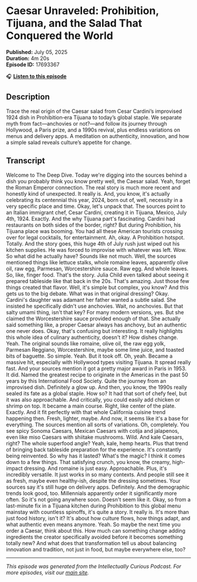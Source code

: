 # Caesar Unraveled: Prohibition, Tijuana, and the Salad That Conquered the World

**Published:** July 05, 2025  
**Duration:** 4m 20s  
**Episode ID:** 17693367

🎧 **[Listen to this episode](https://intellectuallycurious.buzzsprout.com/2529712/episodes/17693367-caesar-unraveled-prohibition-tijuana-and-the-salad-that-conquered-the-world)**

## Description

Trace the real origin of the Caesar salad from Cesar Cardini’s improvised 1924 dish in Prohibition‑era Tijuana to today’s global staple. We separate myth from fact—anchovies or not?—and follow its journey through Hollywood, a Paris prize, and a 1990s revival, plus endless variations on menus and delivery apps. A meditation on authenticity, innovation, and how a simple salad reveals culture’s appetite for change.

## Transcript

Welcome to The Deep Dive. Today we're digging into the sources behind a dish you probably think you know pretty well, the Caesar salad. Yeah, forget the Roman Emperor connection. The real story is much more recent and honestly kind of unexpected. It really is. And, you know, it's actually celebrating its centennial this year, 2024, born out of, well, necessity in a very specific place and time. Okay, let's unpack that. The sources point to an Italian immigrant chef, Cesar Cardini, creating it in Tijuana, Mexico, July 4th, 1924. Exactly. And the why Tijuana part's fascinating. Cardini had restaurants on both sides of the border, right? But during Prohibition, his Tijuana place was booming. You had all these American tourists crossing over for legal cocktails, for entertainment. Ah, okay. A Prohibition hotspot. Totally. And the story goes, this huge 4th of July rush just wiped out his kitchen supplies. He was forced to improvise with whatever was left. Wow. So what did he actually have? Sounds like not much. Well, the sources mentioned things like lettuce stalks, whole romaine leaves, apparently olive oil, raw egg, Parmesan, Worcestershire sauce. Raw egg. And whole leaves. So, like, finger food. That's the story. Julia Child even talked about seeing it prepared tableside like that back in the 20s. That's amazing. Just those few things created that flavor. Well, it's simple but complex, you know? And this gets us to the big debate. What was in that original dressing? Okay. Cardini's daughter was adamant her father wanted a subtle salad. She insisted he specifically didn't use anchovies. Wait, no anchovies. But that salty umami thing, isn't that key? For many modern versions, yes. But she claimed the Worcestershire sauce provided enough of that. She actually said something like, a proper Caesar always has anchovy, but an authentic one never does. Okay, that's confusing but interesting. It really highlights this whole idea of culinary authenticity, doesn't it? How dishes change. Yeah. The original sounds like romaine, olive oil, the raw egg yolk, Parmesan Reggiano, Worcestershire, maybe some lime juice, and toasted bits of baguette. So simple. Yeah. But it took off. Oh, yeah. Became a massive hit, especially with Hollywood types visiting Tijuana. It spread really fast. And your sources mention it got a pretty major award in Paris in 1953. It did. Named the greatest recipe to originate in the Americas in the past 50 years by this International Food Society. Quite the journey from an improvised dish. Definitely a glow up. And then, you know, the 1990s really sealed its fate as a global staple. How so? It had that sort of chefy feel, but it was also approachable. And critically, you could easily add chicken or shrimp on top. It became a main course. Right, like center of the plate. Exactly. And it fit perfectly with that whole California cuisine trend happening then. Fresh, lighter, maybe. And now, it seems like it's a base for everything. The sources mention all sorts of variations. Oh, completely. You see spicy Sonoma Caesars, Mexican Caesars with cotija and jalapenos, even like miso Caesars with shiitake mushrooms. Wild. And kale Caesars, right? The whole superfood angle? Yeah, kale, hemp hearts. Plus that trend of bringing back tableside preparation for the experience. It's constantly being reinvented. So why has it lasted? What's the magic? I think it comes down to a few things. That satisfying crunch, you know, the creamy, high-impact dressing. And romaine is just easy. Approachable. Plus, it's incredibly versatile. It just works in so many contexts. And people still see it as fresh, maybe even healthy-ish, despite the dressing sometimes. Your sources say it's still huge on delivery apps. Definitely. And the demographic trends look good, too. Millennials apparently order it significantly more often. So it's not going anywhere soon. Doesn't seem like it. Okay, so from a last-minute fix in a Tijuana kitchen during Prohibition to this global menu mainstay with countless spinoffs, it's quite a story. It really is. It's more than just food history, isn't it? It's about how culture flows, how things adapt, and what authentic even means anymore. Yeah. So maybe the next time you order a Caesar, think about this. How much can something change adding ingredients the creator specifically avoided before it becomes something totally new? And what does that transformation tell us about balancing innovation and tradition, not just in food, but maybe everywhere else, too?

---
*This episode was generated from the Intellectually Curious Podcast. For more episodes, visit our [main site](https://intellectuallycurious.buzzsprout.com).*
